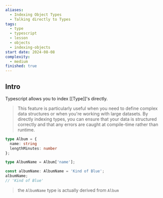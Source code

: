 ```yaml
---
aliases:
  - Indexing Object Types
  - Talking directly to Types
tags:
  - type
  - typescript
  - lesson
  - objects
  - indexing-objects
start date: 2024-08-08
complexity:
  - medium
finished: true
---
```

## Intro
Typescript allows you to index [[Type]]'s directly. 

> This feature is particularly useful when you need to define complex data structures or when you're working with large datasets. By directly indexing types, you can ensure that your data is structured correctly and that any errors are caught at compile-time rather than runtime.

```typescript
type Album = {
  name: string
  lengthMinutes: number
};

type AlbumName = Album['name'];

const albumName: AlbumName = 'Kind of Blue';
albumName;
// 'Kind of Blue'
```
> the `AlbumName` type is actually derived from `Album`

